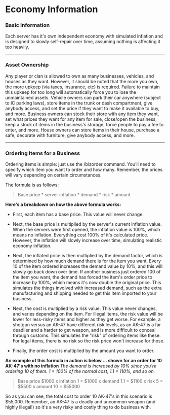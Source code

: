 # Economy Information

### Basic Information
Each server has it's own independent economy with simulated inflation and is designed to slowly self-repair over time, assuming nothing is affecting it too heavily.

---

### Asset Ownership
Any player or clan is allowed to own as many businesses, vehicles, and houses as they want. However, it should be noted that the more you own, the more upkeep (via taxes, insurance, etc) is required. Failure to maintain this upkeep for too long will automatically force you to lose the unmaintained assets. Vehicle owners can park their car anywhere (subject to IC parking laws), store items in the trunk or dash compartment, give anybody access, and set the price if they want to make it available to buy, and more. Business owners can stock their store with any item they want, set what prices they want for any item for sale, close/open the business, keep a stock of items in the business's storage, force people to pay a fee to enter, and more. House owners can store items in their house, purchase a safe, decorate with furniture, give anybody access, and more.

---

### Ordering Items for a Business
Ordering items is simple: just use the /bizorder command.
You'll need to specify which item you want to order and how many.
Remember, the prices will vary depending on certain circumstances.

The formula is as follows:
> Base price * server inflation * demand * risk * amount

**Here's a breakdown on how the above formula works:**
* First, each item has a base price. This value will never change.

* Next, the base price is multiplied by the server's current inflation value. When the servers were first opened, the inflation value is 100%, which means no inflation. Everything cost 100% of it's calculated price. However, the inflation will slowly increase over time, simulating realistic economy inflation.

* Next, the inflated price is then multiplied by the demand factor, which is determined by how much demand there is for the item you want. Every 10 of the item ordered increases the demand value by 10%, and this will slowly go back down over time. If another business just ordered 100 of the item you want, the demand has forced the item's order price to increase by 100%, which means it's now double the original price. This simulates the things involved with increased demand, such as the extra manufacturing and shipping needed to get this item imported to your business.

* Next, the cost is multiplied by a risk value. This value never changes, and varies depending on the item. For illegal items, the risk value will be lower for less-risky items and higher as they get worse. For example, a shotgun versus an AK-47 have different risk levels, as an AK-47 is a far deadlier and a harder to get weapon, and is more difficult to conceal through customs. This simulates the "risk" of ordering items like these. For legal items, there is no risk so the risk price won't increase for those.

* Finally, the order cost is multiplied by the amount you want to order.


**An example of this formula in action is below ... shown for an order for 10 AK-47's with no inflation**
*The demand is increased by 10% since you're ordering 10 of them. 1 = 100% of the normal cost, 1.1 = 110%, and so on.*
> Base price $1000
> x inflation 1 = $1000
> x demand 1.1 = $1100
> x risk 5 = $5500
> x amount 10 = $55000

So as you can see, the total cost to order 10 AK-47's in this scenario is $55,000. Remember, an AK-47 is a deadly and uncommon weapon (and highly illegal!) so it's a very risky and costly thing to do business with.
